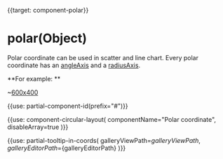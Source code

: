 
{{target: component-polar}}

# polar(Object)

Polar coordinate can be used in scatter and line chart. Every polar coordinate has an [angleAxis](~angleAxis) and a [radiusAxis](~radiusAxis).

**For example: **

~[600x400](${galleryViewPath}scatter-polar-punchCard&edit=1&reset=1)

{{use: partial-component-id(prefix="#")}}

{{use: component-circular-layout(
    componentName="Polar coordinate",
    disableArray=true
)}}


{{use: partial-tooltip-in-coords(
    galleryViewPath=${galleryViewPath},
    galleryEditorPath=${galleryEditorPath}
)}}